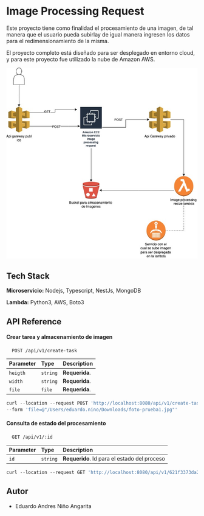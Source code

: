
# Image Processing Request

Este proyecto tiene como finalidad el procesamiento de una imagen, de tal manera que el usuario pueda subirlay de igual manera ingresen los datos para el redimensionamiento de la misma.

El proyecto completo está diseñado para ser desplegado en entorno cloud, y para este proyecto fue utilizado la nube de Amazon AWS.


![Logo](https://github.com/andresnian/image_processing_request/blob/master/Image%20Processing%20Request.jpg)


## Tech Stack

**Microservicio:** Nodejs, Typescript, NestJs, MongoDB

**Lambda:** Python3, AWS, Boto3

## API Reference

#### Crear tarea y almacenamiento de imagen

```http
  POST /api/v1/create-task
```

| Parameter | Type     | Description                |
| :-------- | :------- | :------------------------- |
| `heigth` | `string` | **Requerida**.|
| `width` | `string` | **Requerida**.|
| `file` | `file` | **Requerida**.|

```javascript
curl --location --request POST 'http://localhost:8080/api/v1/create-task?heigth=800&width=800' \
--form 'file=@"/Users/eduardo.nino/Downloads/foto-prueba1.jpg"'
```
#### Consulta de estado del procesamiento

```http
  GET /api/v1/:id
```

| Parameter | Type     | Description                       |
| :-------- | :------- | :-------------------------------- |
| `id`      | `string` | **Requerido**. Id para el estado del proceso |

```javascript
curl --location --request GET 'http://localhost:8080/api/v1/621f3373da247c28e422d665'
```
## Autor

- Eduardo Andres Niño Angarita

